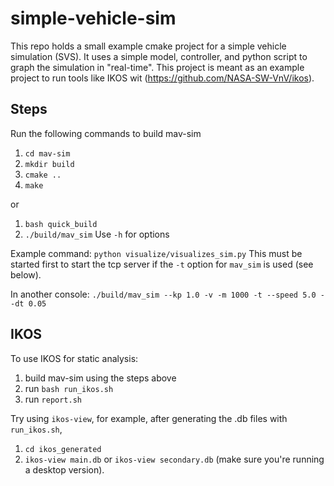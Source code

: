 # simple-vehicle-sim
This repo holds a small example cmake project for a simple vehicle simulation (SVS). It uses a simple model, controller, and python script to graph the simulation in "real-time". This project is meant as an example project to run tools like IKOS wit (https://github.com/NASA-SW-VnV/ikos). 

## Steps
Run the following commands to build mav-sim
1. `cd mav-sim`
2. `mkdir build`
3. `cmake ..`
4. `make`

or 

1. `bash quick_build`
2. `./build/mav_sim` Use `-h` for options

Example command:
`python visualize/visualizes_sim.py` This must be started first to start the tcp server if the `-t` option for `mav_sim` is used (see below).

In another console:
`./build/mav_sim --kp 1.0 -v -m 1000 -t --speed 5.0 --dt 0.05 `

## IKOS
To use IKOS for static analysis:
1. build mav-sim using the steps above
2. run `bash run_ikos.sh`
3. run `report.sh`

Try using `ikos-view`, for example, after generating the .db files with `run_ikos.sh`,
1. `cd ikos_generated`
2. `ikos-view main.db` or `ikos-view secondary.db` (make sure you're running a desktop version).
